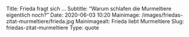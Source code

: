 Title: Frieda fragt sich ...
Subtitle: “Warum schlafen die Murmeltiere eigentlich noch?”
Date: 2020-06-03 10:20
Mainimage: /images/friedas-zitat-murmeltiere/frieda.jpg
Mainimagealt: Frieda liebt Murmeltiere
Slug: friedas-zitat-murmeltiere
Type: quote

